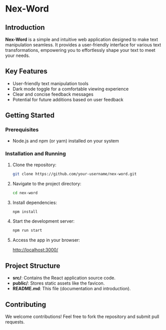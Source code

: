 # Nex-Word

## Introduction

**Nex-Word** is a simple and intuitive web application designed to make text manipulation seamless. It provides a user-friendly interface for various text transformations, empowering you to effortlessly shape your text to meet your needs.

## Key Features

- User-friendly text manipulation tools
- Dark mode toggle for a comfortable viewing experience
- Clear and concise feedback messages
- Potential for future additions based on user feedback

## Getting Started

### Prerequisites

- Node.js and npm (or yarn) installed on your system

### Installation and Running

1. Clone the repository:

    ```bash
    git clone https://github.com/your-username/nex-word.git
    ```

2. Navigate to the project directory:

    ```bash
    cd nex-word
    ```

3. Install dependencies:

    ```bash
    npm install
    ```

4. Start the development server:

    ```bash
    npm run start
    ```

5. Access the app in your browser:

    [http://localhost:3000/](http://localhost:3000/)

## Project Structure

- **src/**: Contains the React application source code.
- **public/**: Stores static assets like the favicon.
- **README.md**: This file (documentation and introduction).

## Contributing

We welcome contributions! Feel free to fork the repository and submit pull requests.
